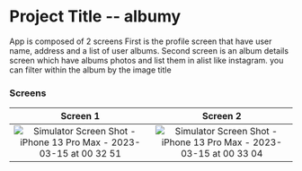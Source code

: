 # Project Title -- albumy

App is composed of 2 screens
First is the profile screen that have user name, address and a list of user albums.
Second screen is an album details screen which have albums photos and list them in alist like instagram. you can filter within the album by the image title


### Screens


Screen 1                   |  Screen 2
:-------------------------:|:-------------------------:
![Simulator Screen Shot - iPhone 13 Pro Max - 2023-03-15 at 00 32 51](https://user-images.githubusercontent.com/96179824/225157255-0b133bb5-9027-4a0c-8128-7fde64bb9009.png)  |  ![Simulator Screen Shot - iPhone 13 Pro Max - 2023-03-15 at 00 33 04](https://user-images.githubusercontent.com/96179824/225157365-d679c534-9ec6-446f-b87d-303661035136.png)






